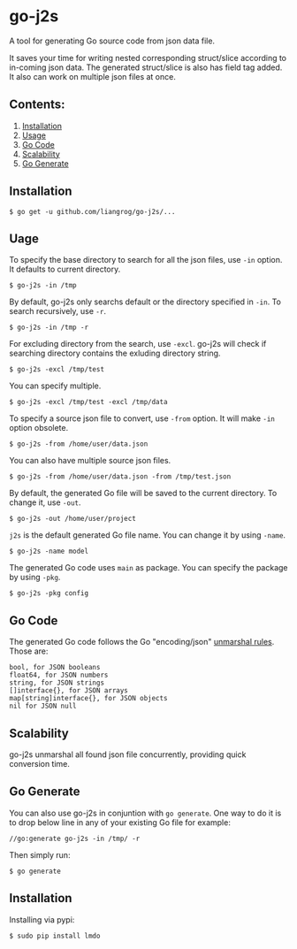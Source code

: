 go-j2s
======
A tool for generating Go source code from json data file.

It saves your time for writing nested corresponding struct/slice according to in-coming json data. The generated struct/slice is also has field tag added. It also can work on multiple json files at once.

Contents:
---------
1. [Installation](#installation)
2. [Usage](#usage)
3. [Go Code](#go-code)
4. [Scalability](#scalability)
5. [Go Generate](#go-generate)

Installation
------------

    $ go get -u github.com/liangrog/go-j2s/...    

Uage
----
To specify the base directory to search for all the json files, use `-in` option. It defaults to current directory.

    $ go-j2s -in /tmp

By default, go-j2s only searchs default or the directory specified in `-in`. To search recursively, use `-r`.

    $ go-j2s -in /tmp -r 

For excluding directory from the search, use `-excl`. go-j2s will check if searching directory contains the exluding directory string. 

    $ go-j2s -excl /tmp/test       

You can specify multiple.

    $ go-j2s -excl /tmp/test -excl /tmp/data
        
To specify a source json file to convert, use `-from` option. It will make `-in` option obsolete.

    $ go-j2s -from /home/user/data.json

You can also have multiple source json files.

    $ go-j2s -from /home/user/data.json -from /tmp/test.json

By default, the generated Go file will be saved to the current directory. To change it, use `-out`.

    $ go-j2s -out /home/user/project

`j2s` is the default generated Go file name. You can change it by using `-name`.

    $ go-j2s -name model

The generated Go code uses `main` as package. You can specify the package by using `-pkg`.

    $ go-j2s -pkg config

Go Code
-------
The generated Go code follows the Go "encoding/json" [unmarshal rules](https://golang.org/pkg/encoding/json/). Those are:

    bool, for JSON booleans
    float64, for JSON numbers
    string, for JSON strings
    []interface{}, for JSON arrays
    map[string]interface{}, for JSON objects
    nil for JSON null


Scalability
-----------
go-j2s unmarshal all found json file concurrently, providing quick conversion time.

Go Generate
-----------
You can also use go-j2s in conjuntion with `go generate`. One way to do it is to drop below line in any of your existing Go file for example:

    //go:generate go-j2s -in /tmp/ -r 

Then simply run:

    $ go generate

Installation
------------
Installing via pypi:

    $ sudo pip install lmdo
